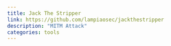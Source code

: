 ```yaml
---
title: Jack The Stripper
link: https://github.com/lampiaosec/jackthestripper
description: "MITM Attack"
categories: tools
---
```

